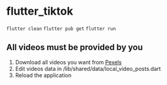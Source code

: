 # flutter_tiktok

`flutter clean`
`flutter pub get`
`flutter run`

## All videos must be provided by you
1. Download all videos you want from [Pexels](https://www.pexels.com/search/videos/vertical/)
2. Edit videos data in /lib/shared/data/local_video_posts.dart
3. Reload the application 
